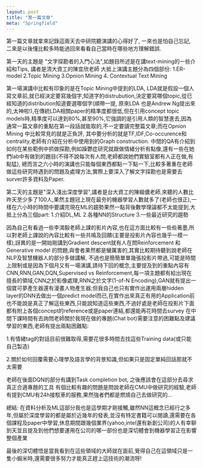 ```yaml
---
layout: post
title: "第一篇文章"
meta: "Springfield"
---
```


第一篇文章就拿來記錄這兩天去中研院聽演講的心得好了, 一來也是怕自己忘記, 二來是以後懂比較多時能過回來看看自己當時在哪些地方理解錯誤.

第一天的主題是 "文字探勘者的入門心法",如題目所述是在講text-mining的一些介紹和Tips, 講者是清大資工的陳宜欣老師
大抵上演講主題分為四個部份: 1.ER-model 2.Topic Mining 3.Opnion Mining 4. Contextual Text Mining 
 

第一場演講中比較有印象的是在Topic Mining中提到的LDA, LDA就是假設一個人寫文章前,就已經決定要寫幾個字,知道字的distrubution,決定要寫哪個topic,從已經知道的distribution知道要選哪個字(順帶一提, 原來LDA 也是Andrew Ng提出來的,太神啦!),在傳統LDA相關paper的精準度都很低,但在引用concept topic models時,精準度可以達到80%,甚至90%,它強調的是引用人類的智慧進去,因為通常一篇文章的重點在第一段話就能取的,不一定要讀完整篇文章;而在Opnion Mining 中比較常見的就是正負評, 其中要分析的就是TF,IDF,Co-occurence和 centrality,老師有介紹在分析中使用到的Graph construction.
中間的QA有介紹到如何在某些範例中抓做探勘,例如躁鬱症研究就跟做情緒分析有點像,還有一些在她們lab中有做到的題目(不得不說每次有人問,老師都說她們實驗室都有人正在做,有點猛), 總而言之六小時的演講也只能每個東西都點一下點一下,比較多著重在老師做這些研究時遇到的問題及處理方法,實際上要深入了解文字探勘也是需要去surver許多資料及Paper.

第二天的主題是"深入淺出深度學習",講者是台大資工的陳縕儂老師,來聽的人數比昨天至少多了100人,果然主題冠上現在最夯的機器學習人數就多了(老師也很正),一樣在六小時的時間中要講完現在ML的趨勢果然一點背後數學理論都不太能提到,大抵上分為三個part: 1.介紹DL,ML  2.各種NN的Structure  3.一些最近研究的趨勢

因為自己有看過一些李鴻毅老師上課的影片內容,也在這方面比較有一些些著墨,所以對老師上課說的內容比較有一些共鳴及回饋(主要是投影片內容也幾乎一模一樣),訝異的是一開始剛講到Gradient descent就有人在問Reinforcement 和 Generative model 的問題,與會者果然都是蠻厲害的,其實比較期待聽到說老師在NLP及智慧機器人的部分多做講解, 不過也是簡簡單單幾張投影片帶過,可能是時間上限制或是因為下個月又有一場演講,請待下回的概念,主要提及到的重點內容有CNN,RNN,GAN,DQN,Supervised vs Reinforcement,每一項主題都有給出現在擅長的領域,CNN之於影像處理,RNN之於文字(1-of-N Encoding),GAN就有提出一個寶可夢產生器還有漫畫人物產生器;但我自己也只有實作出運用兩層hidden layer的DNN去做出一個predict model而已,在實作出來真正有用的Application前也不能說是真正了解這些東西,只能說知道這些東西,不過好處是老師在投影片下面都有附上各個concept的reference或是paper連結,都還能再花時間去survey
在中間下課時間有去詢問老師關於我現在做的專題(Chat bot)需要注意的困難點及建議學習的東西,老師有提出兩點困難點:

1.有情緒tag的對話目前很難取得,需要花很多時間去找這些Training data(或只能自己製造)

2.關於如何回覆需要心理學及語言學的背景知識,但如果只是固定單純回話那就不太需要

老師在後面DQN的部分有講到Task completion bot, 之後應該會在這部分去尋求真正合適專題的工具
有個比較有趣的問題是問說老師在CMU中做研究的經驗,老師有提到CMU有24h接駁車的服務,果然強者們都是燃燒自己去做研究的...

總結: 
在資料分析及ML這部分我也是這學期才剛接觸,雖然NN這概念已經行之多年,但屬於深度學習的都是屬於近幾年的發表,並沒有特定書籍可以閱讀,還需要在各個課程及paper中學習,休息期間跟幾個業界(yahoo,intel還有新創公司)的人有幸聊到天並且提及到他們想要運用在公司的哪一部份也是深切體會到機器學習正在影響整個產業

最後的深切體悟是當我看到在這些領域的大師就在面前,覺得自己在這領域只是一隻小蝦米時,還需要很多努力才能真正趕上這技術的潮流呀!


